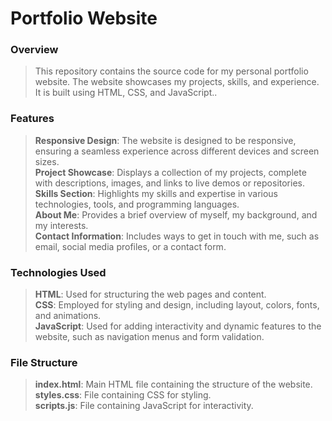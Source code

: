 <h1 class="major">Portfolio Website</h1>
                  									<h3>Overview</h3>
									<blockquote>This repository contains the source code for my personal portfolio website. The website showcases my projects, skills, and experience. It is built using HTML, CSS, and JavaScript..</blockquote>
																		<h3>Features</h3>
									<blockquote><b>Responsive Design</b>: The website is designed to be responsive, ensuring a seamless experience across different devices and screen sizes.<br>
<b>Project Showcase</b>: Displays a collection of my projects, complete with descriptions, images, and links to live demos or repositories.<br>
<b>Skills Section</b>: Highlights my skills and expertise in various technologies, tools, and programming languages.<br>
<b>About Me</b>: Provides a brief overview of myself, my background, and my interests.<br>
<b>Contact Information</b>: Includes ways to get in touch with me, such as email, social media profiles, or a contact form. </blockquote>
									<h3>Technologies Used</h3>
									<blockquote><b>HTML</b>: Used for structuring the web pages and content.<br>
<b>CSS</b>: Employed for styling and design, including layout, colors, fonts, and animations.<br>
<b>JavaScript</b>: Used for adding interactivity and dynamic features to the website, such as navigation menus and form validation.</blockquote>
                  <h3>File Structure</h3>
									<blockquote><b>index.html</b>: Main HTML file containing the structure of the website.<br>
<b>styles.css</b>: File containing CSS for styling.<br>
<b>scripts.js</b>: File containing JavaScript for interactivity.<br></blockquote>
